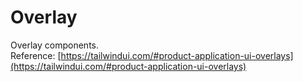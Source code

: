
# Overlay

Overlay components.  
Reference: [https://tailwindui.com/#product-application-ui-overlays](https://tailwindui.com/#product-application-ui-overlays)
